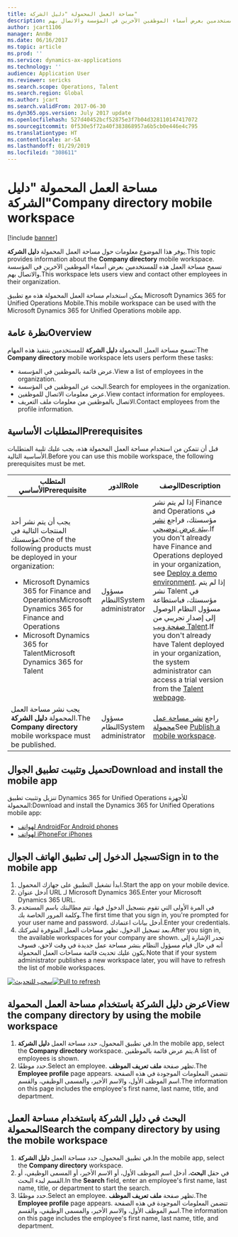 ```yaml
---
title: مساحة العمل المحمولة "دليل الشركة"
description: يوفر هذا الموضوع معلومات حول مساحة العمل المحمولة "دليل الشركة"، التي تسمح للمستخدمين بعرض أسماء الموظفين الآخرين في المؤسسة والاتصال بهم.
author: jcart1106
manager: AnnBe
ms.date: 06/16/2017
ms.topic: article
ms.prod: ''
ms.service: dynamics-ax-applications
ms.technology: ''
audience: Application User
ms.reviewer: sericks
ms.search.scope: Operations, Talent
ms.search.region: Global
ms.author: jcart
ms.search.validFrom: 2017-06-30
ms.dyn365.ops.version: July 2017 update
ms.openlocfilehash: 527d40452bcf52875e3f7b04d328110147417072
ms.sourcegitcommit: 0f530e5f72a40f383868957a6b5cb0e446e4c795
ms.translationtype: HT
ms.contentlocale: ar-SA
ms.lasthandoff: 01/29/2019
ms.locfileid: "308611"
---
```

# <a name="company-directory-mobile-workspace"></a><span data-ttu-id="62d1a-103">مساحة العمل المحمولة "دليل الشركة"</span><span class="sxs-lookup"><span data-stu-id="62d1a-103">Company directory mobile workspace</span></span>

[!include [banner](../includes/banner.md)]

<span data-ttu-id="62d1a-104">يوفر هذا الموضوع معلومات حول مساحة العمل المحمولة **دليل الشركة**.</span><span class="sxs-lookup"><span data-stu-id="62d1a-104">This topic provides information about the **Company directory** mobile workspace.</span></span> <span data-ttu-id="62d1a-105">تسمح مساحة العمل هذه للمستخدمين بعرض أسماء الموظفين الآخرين في المؤسسة والاتصال بهم.</span><span class="sxs-lookup"><span data-stu-id="62d1a-105">This workspace lets users view and contact other employees in their organization.</span></span>

<span data-ttu-id="62d1a-106">يمكن استخدام مساحة العمل المحمولة هذه مع تطبيق Microsoft Dynamics 365 for Unified Operations Mobile.</span><span class="sxs-lookup"><span data-stu-id="62d1a-106">This mobile workspace can be used with the Microsoft Dynamics 365 for Unified Operations mobile app.</span></span>

## <a name="overview"></a><span data-ttu-id="62d1a-107">نظرة عامة</span><span class="sxs-lookup"><span data-stu-id="62d1a-107">Overview</span></span>
<span data-ttu-id="62d1a-108">تسمح مساحة العمل المحمولة **دليل الشركة** للمستخدمين بتنفيذ هذه المهام:</span><span class="sxs-lookup"><span data-stu-id="62d1a-108">The **Company directory** mobile workspace lets users perform these tasks:</span></span>

- <span data-ttu-id="62d1a-109">عرض قائمة بالموظفين في المؤسسة.</span><span class="sxs-lookup"><span data-stu-id="62d1a-109">View a list of employees in the organization.</span></span>
- <span data-ttu-id="62d1a-110">البحث عن الموظفين في المؤسسة.</span><span class="sxs-lookup"><span data-stu-id="62d1a-110">Search for employees in the organization.</span></span>
- <span data-ttu-id="62d1a-111">عرض معلومات الاتصال للموظفين.</span><span class="sxs-lookup"><span data-stu-id="62d1a-111">View contact information for employees.</span></span>
- <span data-ttu-id="62d1a-112">الاتصال بالموظفين من معلومات ملف التعريف.</span><span class="sxs-lookup"><span data-stu-id="62d1a-112">Contact employees from the profile information.</span></span>

## <a name="prerequisites"></a><span data-ttu-id="62d1a-113">المتطلبات الأساسية</span><span class="sxs-lookup"><span data-stu-id="62d1a-113">Prerequisites</span></span>
<span data-ttu-id="62d1a-114">قبل أن تتمكن من استخدام مساحة العمل المحمولة هذه، يجب عليك تلبية المتطلبات الأساسية التالية.</span><span class="sxs-lookup"><span data-stu-id="62d1a-114">Before you can use this mobile workspace, the following prerequisites must be met.</span></span>

<table>
<thead>
<tr class="header">
<th><span data-ttu-id="62d1a-115">المتطلب الأساسي</span><span class="sxs-lookup"><span data-stu-id="62d1a-115">Prerequisite</span></span></th>
<th><span data-ttu-id="62d1a-116">الدور</span><span class="sxs-lookup"><span data-stu-id="62d1a-116">Role</span></span></th>
<th><span data-ttu-id="62d1a-117">‏‏الوصف</span><span class="sxs-lookup"><span data-stu-id="62d1a-117">Description</span></span></th>
</tr>
</thead>
<tbody>
<tr class="odd">
<td><span data-ttu-id="62d1a-118">يجب أن يتم نشر أحد المنتجات التالية في مؤسستك:</span><span class="sxs-lookup"><span data-stu-id="62d1a-118">One of the following products must be deployed in your organization:</span></span>
<ul><li><span data-ttu-id="62d1a-119">Microsoft Dynamics 365 for Finance and Operations</span><span class="sxs-lookup"><span data-stu-id="62d1a-119">Microsoft Dynamics 365 for Finance and Operations</span></span></li>
<li><span data-ttu-id="62d1a-120">Microsoft Dynamics 365 for Talent</span><span class="sxs-lookup"><span data-stu-id="62d1a-120">Microsoft Dynamics 365 for Talent</span></span></li>
</ul>
</td>
<td><span data-ttu-id="62d1a-121">مسؤول النظام</span><span class="sxs-lookup"><span data-stu-id="62d1a-121">System administrator</span></span></td>
<td><span data-ttu-id="62d1a-122">إذا لم يتم نشر Finance and Operations في مؤسستك، فراجع <a href="../deployment/deploy-demo-environment.md">نشر بيئة عرض توضيحي</a>.</span><span class="sxs-lookup"><span data-stu-id="62d1a-122">If you don&#39;t already have Finance and Operations deployed in your organization, see <a href="../deployment/deploy-demo-environment.md">Deploy a demo environment</a>.</span></span> <span data-ttu-id="62d1a-123">إذا لم يتم نشر Talent في مؤسستك، فباستطاعة مسؤول النظام الوصول إلى إصدار تجريبي من <a href="https://www.microsoft.com/en-us/dynamics365/talent">صفحة ويب Talent</a>.</span><span class="sxs-lookup"><span data-stu-id="62d1a-123">If you don&#39;t already have Talent deployed in your organization, the system administrator can access a trial version from the <a href="https://www.microsoft.com/en-us/dynamics365/talent">Talent webpage</a>.</span></span>
</td>
</tr>
<tr class="even">
<td><span data-ttu-id="62d1a-124">يجب نشر مساحة العمل المحمولة <strong>دليل الشركة</strong>.</span><span class="sxs-lookup"><span data-stu-id="62d1a-124">The <strong>Company directory</strong> mobile workspace must be published.</span></span></td>
<td><span data-ttu-id="62d1a-125">مسؤول النظام</span><span class="sxs-lookup"><span data-stu-id="62d1a-125">System administrator</span></span></td>
<td><span data-ttu-id="62d1a-126">راجع <a href="publish-mobile-workspace.md">نشر مساحة عمل محمولة</a></span><span class="sxs-lookup"><span data-stu-id="62d1a-126">See <a href="publish-mobile-workspace.md">Publish a mobile workspace</a>.</span></span></td>
</tr>
</tbody>
</table>

## <a name="download-and-install-the-mobile-app"></a><span data-ttu-id="62d1a-127">تحميل وتثبيت تطبيق الجوال</span><span class="sxs-lookup"><span data-stu-id="62d1a-127">Download and install the mobile app</span></span>
<span data-ttu-id="62d1a-128">تنزيل وتثبيت تطبيق Dynamics 365 for Unified Operations للأجهزة المحمولة:</span><span class="sxs-lookup"><span data-stu-id="62d1a-128">Download and install the Dynamics 365 for Unified Operations mobile app:</span></span>

-   [<span data-ttu-id="62d1a-129">لهواتف Android</span><span class="sxs-lookup"><span data-stu-id="62d1a-129">For Android phones</span></span>](https://go.microsoft.com/fwlink/?linkid=850662)
-   [<span data-ttu-id="62d1a-130">لهواتف iPhone</span><span class="sxs-lookup"><span data-stu-id="62d1a-130">For iPhones</span></span>](https://go.microsoft.com/fwlink/?linkid=850663)

## <a name="sign-in-to-the-mobile-app"></a><span data-ttu-id="62d1a-131">تسجيل الدخول إلى تطبيق الهاتف الجوال</span><span class="sxs-lookup"><span data-stu-id="62d1a-131">Sign in to the mobile app</span></span>
1.  <span data-ttu-id="62d1a-132">ابدأ تشغيل التطبيق على جهازك المحمول.</span><span class="sxs-lookup"><span data-stu-id="62d1a-132">Start the app on your mobile device.</span></span>
2.  <span data-ttu-id="62d1a-133">أدخل عنوان URL لـ Microsoft Dynamics 365.</span><span class="sxs-lookup"><span data-stu-id="62d1a-133">Enter your Microsoft Dynamics 365 URL.</span></span>
3.  <span data-ttu-id="62d1a-134">في المرة الأولى التي تقوم بتسجيل الدخول فيها، تتم مطالبتك باسم المستخدم وكلمة المرور الخاصة بك.</span><span class="sxs-lookup"><span data-stu-id="62d1a-134">The first time that you sign in, you're prompted for your user name and password.</span></span> <span data-ttu-id="62d1a-135">أدخل بيانات اعتمادك.</span><span class="sxs-lookup"><span data-stu-id="62d1a-135">Enter your credentials.</span></span>
4.  <span data-ttu-id="62d1a-136">بعد تسجيل الدخول، تظهر مساحات العمل المتوفرة لشركتك.</span><span class="sxs-lookup"><span data-stu-id="62d1a-136">After you sign in, the available workspaces for your company are shown.</span></span> <span data-ttu-id="62d1a-137">تجدر الإشارة إلى أنه في حال قيام مسؤول النظام بنشر مساحة عمل جديدة في وقت لاحق، فسوف يكون عليك تحديث قائمة مساحات العمل المحمولة.</span><span class="sxs-lookup"><span data-stu-id="62d1a-137">Note that if your system administrator publishes a new workspace later, you will have to refresh the list of mobile workspaces.</span></span>

<span data-ttu-id="62d1a-138">[![سحب للتحديث](./media/pull-to-refresh-list-of-workspaces-183x300.png)](./media/pull-to-refresh-list-of-workspaces.png)</span><span class="sxs-lookup"><span data-stu-id="62d1a-138">[![Pull to refresh](./media/pull-to-refresh-list-of-workspaces-183x300.png)](./media/pull-to-refresh-list-of-workspaces.png)</span></span>

## <a name="view-the-company-directory-by-using-the-mobile-workspace"></a><span data-ttu-id="62d1a-139">عرض دليل الشركة باستخدام مساحة العمل المحمولة</span><span class="sxs-lookup"><span data-stu-id="62d1a-139">View the company directory by using the mobile workspace</span></span>
1.  <span data-ttu-id="62d1a-140">في تطبيق المحمول، حدد مساحة العمل **دليل الشركة**.</span><span class="sxs-lookup"><span data-stu-id="62d1a-140">In the mobile app, select the **Company directory** workspace.</span></span> <span data-ttu-id="62d1a-141">يتم عرض قائمة بالموظفين.</span><span class="sxs-lookup"><span data-stu-id="62d1a-141">A list of employees is shown.</span></span>
3.  <span data-ttu-id="62d1a-142">حدد موظفًا.</span><span class="sxs-lookup"><span data-stu-id="62d1a-142">Select an employee.</span></span> <span data-ttu-id="62d1a-143">تظهر صفحة **ملف تعريف الموظف**.</span><span class="sxs-lookup"><span data-stu-id="62d1a-143">The **Employee profile** page appears.</span></span> <span data-ttu-id="62d1a-144">تتضمن المعلومات الموجودة في هذه الصفحة اسم الموظف الأول، والاسم الأخير، والمسمى الوظيفي، والقسم.</span><span class="sxs-lookup"><span data-stu-id="62d1a-144">The information on this page includes the employee's first name, last name, title, and department.</span></span>

## <a name="search-the-company-directory-by-using-the-mobile-workspace"></a><span data-ttu-id="62d1a-145">البحث في دليل الشركة باستخدام مساحة العمل المحمولة</span><span class="sxs-lookup"><span data-stu-id="62d1a-145">Search the company directory by using the mobile workspace</span></span>
1.  <span data-ttu-id="62d1a-146">في تطبيق المحمول، حدد مساحة العمل **دليل الشركة**.</span><span class="sxs-lookup"><span data-stu-id="62d1a-146">In the mobile app, select the **Company directory** workspace.</span></span>
2.  <span data-ttu-id="62d1a-147">في حقل **البحث**، أدخل اسم الموظف الأول، أو الاسم الأخير، أو المسمى الوظيفي، أو القسم لبدء البحث.</span><span class="sxs-lookup"><span data-stu-id="62d1a-147">In the **Search** field, enter an employee's first name, last name, title, or department to start the search.</span></span>
3.  <span data-ttu-id="62d1a-148">حدد موظفًا.</span><span class="sxs-lookup"><span data-stu-id="62d1a-148">Select an employee.</span></span> <span data-ttu-id="62d1a-149">تظهر صفحة **ملف تعريف الموظف**.</span><span class="sxs-lookup"><span data-stu-id="62d1a-149">The **Employee profile** page appears.</span></span> <span data-ttu-id="62d1a-150">تتضمن المعلومات الموجودة في هذه الصفحة اسم الموظف الأول، والاسم الأخير، والمسمى الوظيفي، والقسم.</span><span class="sxs-lookup"><span data-stu-id="62d1a-150">The information on this page includes the employee's first name, last name, title, and department.</span></span>
